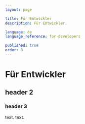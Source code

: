 ```yaml
---
layout: page

title: Für Entwickler
description: Für Entwickler.

language: de
language_reference: for-developers

published: true
order: 8
---
```


# Für Entwickler

## header 2

### header 3

text.
text.